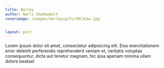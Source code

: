 ```yaml
---
title: Narley
author: Narls Shadowbolt
coverimage: /images/narley/gifs/5NC3Gau.jpg


layout: post
---
```


Lorem ipsum dolor sit amet, consectetur adipisicing elit. Eius exercitationem error deleniti perferendis reprehenderit veniam et, veritatis voluptas consequuntur, dicta aut tenetur magnam, hic ipsa aperiam minima ullam dolore beatae!